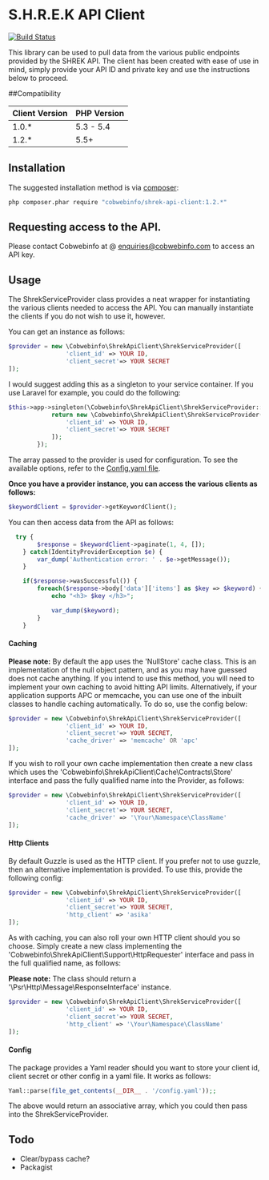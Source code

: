 # S.H.R.E.K API Client

[![Build Status](https://travis-ci.org/cobwebinfo/shrek-api-client/branches.svg?branch=master)](https://travis-ci.org/cobwebinfo/shrek-api-client)

This library can be used to pull data from the various public endpoints provided by the SHREK API. The client has been created with ease of use in mind, simply provide your API ID and private key and use the instructions below to proceed.

##Compatibility

| Client Version | PHP Version |
| -------------- | ----------- |
| 1.0.*          | 5.3 - 5.4   |
| 1.2.*          | 5.5+        |
 
## Installation

The suggested installation method is via [composer](https://getcomposer.org/):

```sh
php composer.phar require "cobwebinfo/shrek-api-client:1.2.*"
```

## Requesting access to the API.

Please contact Cobwebinfo at @ enquiries@cobwebinfo.com to access an API key.

## Usage
The ShrekServiceProvider class provides a neat wrapper for instantiating the 
various clients needed to access the API. You can manually instantiate the clients
if you do not wish to use it, however.

You can get an instance as follows:

```php
$provider = new \Cobwebinfo\ShrekApiClient\ShrekServiceProvider([
                'client_id' => YOUR ID,
                'client_secret'=> YOUR SECRET
]);
```

I would suggest adding this as a singleton to your service container. If you use Laravel for example,
you could do the following:

```php
$this->app->singleton(\Cobwebinfo\ShrekApiClient\ShrekServiceProvider::class, function() {
            return new \Cobwebinfo\ShrekApiClient\ShrekServiceProvider([
                'client_id' => YOUR ID,
                'client_secret'=> YOUR SECRET
            ]);
        });

```

The array passed to the provider is used for configuration. To see the available options, refer
to the [Config.yaml file](src/Cobwebinfo/ShrekApiClient/config.yaml).

**Once you have a provider instance, you can access the various clients as follows:**

```php
$keywordClient = $provider->getKeywordClient();
```

You can then access data from the API as follows:

```php
  try {
        $response = $keywordClient->paginate(1, 4, []);
    } catch(IdentityProviderException $e) {
        var_dump('Authentication error: ' . $e->getMessage());
    }

    if($response->wasSuccessful()) {
        foreach($response->body['data']['items'] as $key => $keyword) {
            echo "<h3> $key </h3>";

            var_dump($keyword);
        }
    }

```

#### Caching
**Please note:** By default the app uses the 'NullStore' cache class. This is an implementation of
the null object pattern, and as you may have guessed does not cache anything. If you intend to use
this method, you will need to implement your own caching to avoid hitting API limits. Alternatively,
if your application supports APC or memcache, you can use one of the inbuilt classes to handle
caching automatically. To do so, use the config below:

```php
$provider = new \Cobwebinfo\ShrekApiClient\ShrekServiceProvider([
                'client_id' => YOUR ID,
                'client_secret'=> YOUR SECRET,
                'cache_driver' => 'memcache' OR 'apc'
]);
```

If you wish to roll your own cache implementation then create a new class which uses the 'Cobwebinfo\ShrekApiClient\Cache\Contracts\Store'
interface and pass the fully qualified name into the Provider, as follows:

```php
$provider = new \Cobwebinfo\ShrekApiClient\ShrekServiceProvider([
                'client_id' => YOUR ID,
                'client_secret'=> YOUR SECRET,
                'cache_driver' => '\Your\Namespace\ClassName'
]);
```

#### Http Clients
By default Guzzle is used as the HTTP client. If you prefer not to use guzzle, then an alternative
implementation is provided. To use this, provide the following config:

```php
$provider = new \Cobwebinfo\ShrekApiClient\ShrekServiceProvider([
                'client_id' => YOUR ID,
                'client_secret'=> YOUR SECRET,
                'http_client' => 'asika'
]);
```

As with caching, you can also roll your own HTTP client should you so choose. Simply create a new 
class implementing the 'Cobwebinfo\ShrekApiClient\Support\HttpRequester' interface and pass in
the full qualified name, as follows:

**Please note:** The class should return a '\Psr\Http\Message\ResponseInterface' instance.

```php
$provider = new \Cobwebinfo\ShrekApiClient\ShrekServiceProvider([
                'client_id' => YOUR ID,
                'client_secret'=> YOUR SECRET,
                'http_client' => '\Your\Namespace\ClassName'
]);
```

#### Config

The package provides a Yaml reader sħould you want to store your client id, client secret or other
config in a yaml file. It works as follows:

```php
Yaml::parse(file_get_contents(__DIR__ . '/config.yaml'));;
```

The above would return an associative array, which you could then pass into the ShrekServiceProvider.

## Todo

- Clear/bypass cache?
- Packagist

